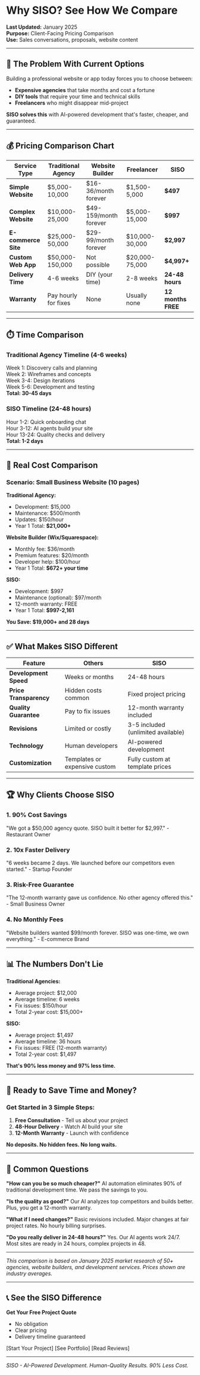 # Why SISO? See How We Compare

**Last Updated:** January 2025  
**Purpose:** Client-Facing Pricing Comparison  
**Use:** Sales conversations, proposals, website content

---

## 🎯 The Problem With Current Options

Building a professional website or app today forces you to choose between:
- **Expensive agencies** that take months and cost a fortune
- **DIY tools** that require your time and technical skills
- **Freelancers** who might disappear mid-project

**SISO solves this** with AI-powered development that's faster, cheaper, and guaranteed.

---

## 💰 Pricing Comparison Chart

| Service Type | Traditional Agency | Website Builder | Freelancer | **SISO** |
|--------------|-------------------|-----------------|------------|----------|
| **Simple Website** | $5,000-10,000 | $16-36/month forever | $1,500-5,000 | **$497** |
| **Complex Website** | $10,000-25,000 | $49-159/month forever | $5,000-15,000 | **$997** |
| **E-commerce Site** | $25,000-50,000 | $29-99/month forever | $10,000-30,000 | **$2,997** |
| **Custom Web App** | $50,000-150,000 | Not possible | $20,000-75,000 | **$4,997+** |
| **Delivery Time** | 4-6 weeks | DIY (your time) | 2-8 weeks | **24-48 hours** |
| **Warranty** | Pay hourly for fixes | None | Usually none | **12 months FREE** |

---

## ⏱️ Time Comparison

### Traditional Agency Timeline (4-6 weeks)
Week 1: Discovery calls and planning  
Week 2: Wireframes and concepts  
Week 3-4: Design iterations  
Week 5-6: Development and testing  
**Total: 30-45 days**

### SISO Timeline (24-48 hours)
Hour 1-2: Quick onboarding chat  
Hour 3-12: AI agents build your site  
Hour 13-24: Quality checks and delivery  
**Total: 1-2 days**

---

## 💸 Real Cost Comparison

### Scenario: Small Business Website (10 pages)

**Traditional Agency:**
- Development: $15,000
- Maintenance: $500/month
- Updates: $150/hour
- Year 1 Total: **$21,000+**

**Website Builder (Wix/Squarespace):**
- Monthly fee: $36/month
- Premium features: $20/month
- Developer help: $100/hour
- Year 1 Total: **$672+ your time**

**SISO:**
- Development: $997
- Maintenance (optional): $97/month
- 12-month warranty: FREE
- Year 1 Total: **$997-2,161**

**You Save: $19,000+ and 28 days**

---

## ✅ What Makes SISO Different

| Feature | Others | SISO |
|---------|--------|------|
| **Development Speed** | Weeks or months | 24-48 hours |
| **Price Transparency** | Hidden costs common | Fixed project pricing |
| **Quality Guarantee** | Pay to fix issues | 12-month warranty included |
| **Revisions** | Limited or costly | 3-5 included (unlimited available) |
| **Technology** | Human developers | AI-powered development |
| **Customization** | Templates or expensive custom | Fully custom at template prices |

---

## 🏆 Why Clients Choose SISO

### 1. **90% Cost Savings**
"We got a $50,000 agency quote. SISO built it better for $2,997." - Restaurant Owner

### 2. **10x Faster Delivery**
"6 weeks became 2 days. We launched before our competitors even started." - Startup Founder

### 3. **Risk-Free Guarantee**
"The 12-month warranty gave us confidence. No other agency offered this." - Small Business Owner

### 4. **No Monthly Fees**
"Website builders wanted $99/month forever. SISO was one-time, we own everything." - E-commerce Brand

---

## 📊 The Numbers Don't Lie

**Traditional Agencies:**
- Average project: $12,000
- Average timeline: 6 weeks
- Fix issues: $150/hour
- Total 2-year cost: $15,000+

**SISO:**
- Average project: $1,497
- Average timeline: 36 hours
- Fix issues: FREE (12-month warranty)
- Total 2-year cost: $1,497

**That's 90% less money and 97% less time.**

---

## 🚀 Ready to Save Time and Money?

### Get Started in 3 Simple Steps:
1. **Free Consultation** - Tell us about your project
2. **48-Hour Delivery** - Watch AI build your site
3. **12-Month Warranty** - Launch with confidence

**No deposits. No hidden fees. No long waits.**

---

## 💬 Common Questions

**"How can you be so much cheaper?"**
AI automation eliminates 90% of traditional development time. We pass the savings to you.

**"Is the quality as good?"**
Our AI analyzes top competitors and builds better. Plus, you get a 12-month warranty.

**"What if I need changes?"**
Basic revisions included. Major changes at fair project rates. No hourly billing surprises.

**"Do you really deliver in 24-48 hours?"**
Yes. Our AI agents work 24/7. Most sites are ready in 24 hours, complex projects in 48.

---

*This comparison is based on January 2025 market research of 50+ agencies, website builders, and development services. Prices shown are industry averages.*

---

## 📞 See the SISO Difference

**Get Your Free Project Quote**
- No obligation
- Clear pricing
- Delivery timeline guaranteed

[Start Your Project] [See Portfolio] [Read Reviews]

---

*SISO - AI-Powered Development. Human-Quality Results. 90% Less Cost.*